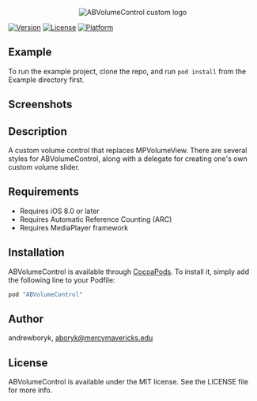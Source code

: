 <p align="center">
  <img src="https://github.com/AndrewBoryk/ABVolumeControl/blob/master/ABVolumeControlLogo.png" alt="ABVolumeControl custom logo"/>
</p>

[![Version](https://img.shields.io/cocoapods/v/ABVolumeControl.svg?style=flat)](http://cocoapods.org/pods/ABVolumeControl)
[![License](https://img.shields.io/cocoapods/l/ABVolumeControl.svg?style=flat)](http://cocoapods.org/pods/ABVolumeControl)
[![Platform](https://img.shields.io/cocoapods/p/ABVolumeControl.svg?style=flat)](http://cocoapods.org/pods/ABVolumeControl)

## Example

To run the example project, clone the repo, and run `pod install` from the Example directory first.

## Screenshots

## Description

A custom volume control that replaces MPVolumeView. There are several styles for ABVolumeControl, along with a delegate for creating one's own custom volume slider.

## Requirements

* Requires iOS 8.0 or later
* Requires Automatic Reference Counting (ARC)
* Requires MediaPlayer framework

## Installation

ABVolumeControl is available through [CocoaPods](http://cocoapods.org). To install
it, simply add the following line to your Podfile:

```ruby
pod "ABVolumeControl"
```

## Author

andrewboryk, aboryk@mercymavericks.edu

## License

ABVolumeControl is available under the MIT license. See the LICENSE file for more info.
